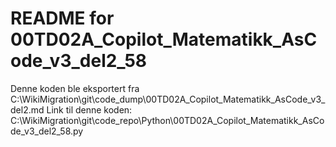 # README for 00TD02A_Copilot_Matematikk_AsCode_v3_del2_58
Denne koden ble eksportert fra C:\WikiMigration\git\code_dump\00TD02A_Copilot_Matematikk_AsCode_v3_del2.md
Link til denne koden: C:\WikiMigration\git\code_repo\Python\00TD02A_Copilot_Matematikk_AsCode_v3_del2_58.py
